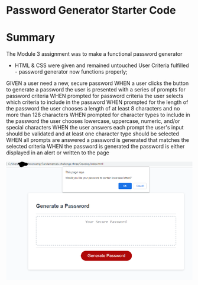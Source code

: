 # Password Generator Starter Code

# Summary

The Module 3 assignment was to make a functional password generator

- HTML & CSS were given and remained untouched
  User Criteria fulfilled - password generator now functions properly;

GIVEN a user need a new, secure password
WHEN a user clicks the button to generate a password
the user is presented with a series of prompts for password criteria
WHEN prompted for password criteria
the user selects which criteria to include in the password
WHEN prompted for the length of the password
the user chooses a length of at least 8 characters and no more than 128 characters
WHEN prompted for character types to include in the password
the user chooses lowercase, uppercase, numeric, and/or special characters
WHEN the user answers each prompt
the user's input should be validated and at least one character type should be selected
WHEN all prompts are answered
a password is generated that matches the selected criteria
WHEN the password is generated
the password is either displayed in an alert or written to the page

![Debugged password generator screenshot](images/passgen_debugged.png)
